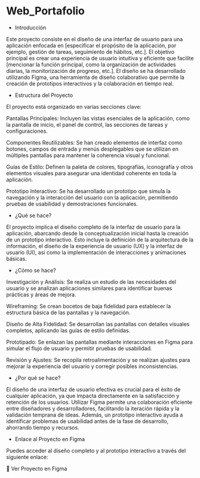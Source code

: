# Web_Portafolio

* Introducción

Este proyecto consiste en el diseño de una interfaz de usuario para una aplicación enfocada en [especificar el propósito de la aplicación, por ejemplo, gestión de tareas, seguimiento de hábitos, etc.]. El objetivo principal es crear una experiencia de usuario intuitiva y eficiente que facilite [mencionar la función principal, como la organización de actividades diarias, la monitorización de progreso, etc.]. El diseño se ha desarrollado utilizando Figma, una herramienta de diseño colaborativo que permite la creación de prototipos interactivos y la colaboración en tiempo real.

* Estructura del Proyecto

El proyecto está organizado en varias secciones clave:

Pantallas Principales: Incluyen las vistas esenciales de la aplicación, como la pantalla de inicio, el panel de control, las secciones de tareas y configuraciones.

Componentes Reutilizables: Se han creado elementos de interfaz como botones, campos de entrada y menús desplegables que se utilizan en múltiples pantallas para mantener la coherencia visual y funcional.

Guías de Estilo: Definen la paleta de colores, tipografías, iconografía y otros elementos visuales para asegurar una identidad coherente en toda la aplicación.

Prototipo Interactivo: Se ha desarrollado un prototipo que simula la navegación y la interacción del usuario con la aplicación, permitiendo pruebas de usabilidad y demostraciones funcionales.

* ¿Qué se hace?

El proyecto implica el diseño completo de la interfaz de usuario para la aplicación, abarcando desde la conceptualización inicial hasta la creación de un prototipo interactivo. Esto incluye la definición de la arquitectura de la información, el diseño de la experiencia de usuario (UX) y la interfaz de usuario (UI), así como la implementación de interacciones y animaciones básicas.

* ¿Cómo se hace?

Investigación y Análisis: Se realiza un estudio de las necesidades del usuario y se analizan aplicaciones similares para identificar buenas prácticas y áreas de mejora.

Wireframing: Se crean bocetos de baja fidelidad para establecer la estructura básica de las pantallas y la navegación.

Diseño de Alta Fidelidad: Se desarrollan las pantallas con detalles visuales completos, aplicando las guías de estilo definidas.

Prototipado: Se enlazan las pantallas mediante interacciones en Figma para simular el flujo de usuario y permitir pruebas de usabilidad.

Revisión y Ajustes: Se recopila retroalimentación y se realizan ajustes para mejorar la experiencia del usuario y corregir posibles inconsistencias.

* ¿Por qué se hace?

El diseño de una interfaz de usuario efectiva es crucial para el éxito de cualquier aplicación, ya que impacta directamente en la satisfacción y retención de los usuarios. Utilizar Figma permite una colaboración eficiente entre diseñadores y desarrolladores, facilitando la iteración rápida y la validación temprana de ideas. Además, un prototipo interactivo ayuda a identificar problemas de usabilidad antes de la fase de desarrollo, ahorrando tiempo y recursos.


* Enlace al Proyecto en Figma

Puedes acceder al diseño completo y al prototipo interactivo a través del siguiente enlace:

🔗 Ver Proyecto en Figma
